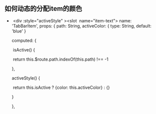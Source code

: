 ## 如何动态的分配item的颜色

-  <div :style="activeStyle" ><slot  name="item-text"></slot></div>
  name: 'TabBarItem',
    props: {
      path: String,
      activeColor: {
        type: String,
        default: 'blue'
  }

   computed: {

  ​	isActive() {

  ​    return this.$route.path.indexOf(this.path) !== -1

     },

     activeStyle() {

  ​    return this.isActive ? {color: this.activeColor} : {}

     }

    },